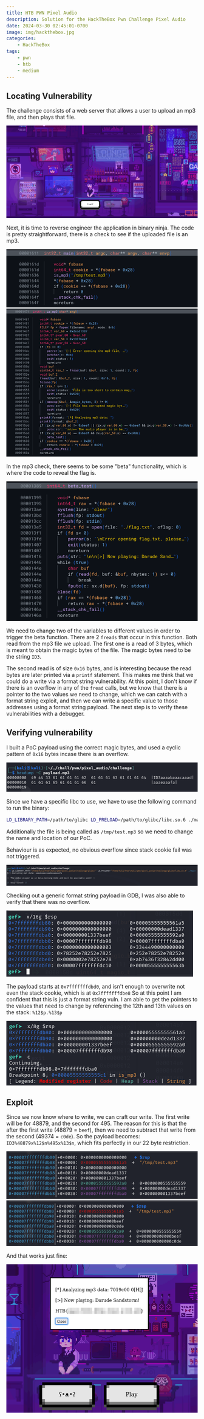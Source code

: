 ```yaml
---
title: HTB PWN Pixel Audio
description: Solution for the HackTheBox Pwn Challenge Pixel Audio
date: 2024-03-30 02:45:01-0700
image: img/hackthebox.jpg
categories:
    - HackTheBox
tags:
    - pwn
    - htb
    - medium
---
```


## Locating Vulnerability

The challenge consists of a web server that allows a user to upload an mp3 file, and then plays that file.

![Really cool pixel art](img/1.png)

Next, it is time to reverse engineer the application in binary ninja.
The code is pretty straightforward, there is a check to see if the uploaded file is an mp3.

![Main function](img/2.png) ![mp3 check](img/3.png)

In the mp3 check, there seems to be some "beta" functionality, which is where the code to reveal the flag is.

![Read flag](img/4.png)

We need to change two of the variables to different values in order to trigger the beta function.
There are 2 `freads` that occur in this function.
Both read from the mp3 file we upload.
The first one is a read of 3 bytes, which is meant to obtain the magic bytes of the file.
The magic bytes need to be the string `ID3`.

The second read is of size `0x16` bytes, and is interesting because the read bytes are later printed via a `printf` statement.
This makes me think that we could do a write via a format string vulnerability.
At this point, I don't know if there is an overflow in any of the `fread` calls, but we know that there is a pointer to the two values we need to change, which we can catch with a format string exploit, and then we can write a specific value to those addresses using a format string payload.
The next step is to verify these vulnerabilities with a debugger.

## Verifying vulnerability

I built a PoC payload using the correct magic bytes, and used a cyclic pattern of `0x16` bytes incase there is an overflow.

![First payload](img/5.png)

Since we have a specific libc to use, we have to use the following command to run the binary:

```bash
LD_LIBRARY_PATH=/path/to/glibc LD_PRELOAD=/path/to/glibc/libc.so.6 ./main
```
Additionally the file is being called as `/tmp/test.mp3` so we need to change the name and location of our PoC.

Behaviour is as expected, no obvious overflow since stack cookie fail was not triggered.

![Def a format string challenge](img/6.png)

Checking out a generic format string payload in GDB, I was also able to verify that there was no overflow.

![Format string vuln for sure](img/7.png)

The payload starts at `0x7fffffffdbd0`, and isn't enough to overwrite not even the stack cookie, which is at `0x7fffffffdbe8`
So at this point I am confident that this is just a format string vuln.
I am able to get the pointers to the values that need to change by referencing the 12th and 13th values on the stack: `%12$p.%13$p`

![The two addresses we need to write to.](img/8.png)

## Exploit

Since we now know where to write, we can craft our write.
The first write will be for 48879, and the second for 495.
The reason for this is that the after the first write (48879 = `beef`), then we need to subtract that write from the second (49374 = `c0de`).
So the payload becomes: `ID3%48879x%12$n%495x%13$n`, which fits perfectly in our 22 byte restriction.

![Before `printf`](img/9.png) ![After `printf`](img/10.png)

And that works just fine:

![Flag](img/11.png)
